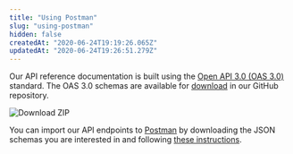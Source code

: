 ```yaml
---
title: "Using Postman"
slug: "using-postman"
hidden: false
createdAt: "2020-06-24T19:19:26.065Z"
updatedAt: "2020-06-24T19:26:51.279Z"
---
```


Our API reference documentation is built using the <a href="https://github.com/OAI/OpenAPI-Specification/blob/master/versions/3.0.0.md" target="_blank">Open API 3.0 (OAS 3.0)</a> standard. The OAS 3.0 schemas are available for <a href="https://github.com/vtex/openapi-schemas" target="_blank">download</a> in our GitHub repository.

![Download ZIP](https://cdn.jsdelivr.net/gh/vtexdocs/dev-portal-content@main/images/using-postman-0.png)

You can import our API endpoints to <a href="https://www.postman.com/product/api-client/">Postman</a> by downloading the JSON schemas you are interested in and following <a href="https://learning.postman.com/docs/postman/collections/working-with-openAPI" target="_blank">these instructions</a>.
